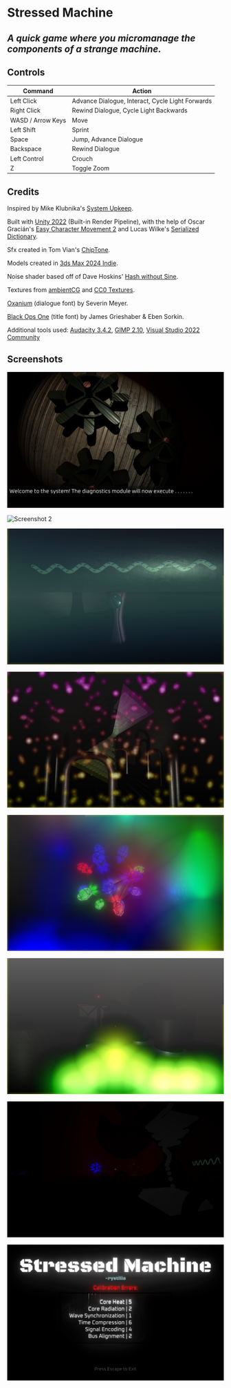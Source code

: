 # Stressed Machine
## _A quick game where you micromanage the components of a strange machine._

## Controls
|Command | Action|
|------ | ------|
|Left Click | Advance Dialogue, Interact, Cycle Light Forwards|
|Right Click | Rewind Dialogue, Cycle Light Backwards|
|WASD / Arrow Keys | Move|
|Left Shift | Sprint|
|Space | Jump, Advance Dialogue|
|Backspace | Rewind Dialogue|
|Left Control | Crouch|
|Z | Toggle Zoom|

## Credits
Inspired by Mike Klubnika's [System Upkeep](https://mikeklubnika.itch.io/system-upkeep).

Built with [Unity 2022](https://unity.com/) (Built-in Render Pipeline), with the help of Oscar Gracián's [Easy Character Movement 2](https://assetstore.unity.com/packages/tools/physics/easy-character-movement-2-193614) and Lucas Wilke's [Serialized Dictionary](https://github.com/ayellowpaper/SerializedDictionary).

Sfx created in Tom Vian's [ChipTone](https://sfbgames.itch.io/chiptone).

Models created in [3ds Max 2024 Indie](https://www.autodesk.com/campaigns/me-indie/3dsmax-indie).

Noise shader based off of Dave Hoskins' [Hash without Sine](https://www.shadertoy.com/view/4djSRW).

Textures from [ambientCG](https://ambientcg.com/) and [CC0 Textures](https://cc0-textures.com/).

[Oxanium](https://fonts.google.com/specimen/Oxanium) (dialogue font) by Severin Meyer.

[Black Ops One](https://fonts.google.com/specimen/Black+Ops+One) (title font) by James Grieshaber & Eben Sorkin.

Additional tools used: [Audacity 3.4.2](https://www.audacityteam.org/), [GIMP 2.10](https://www.gimp.org/), [Visual Studio 2022 Community](https://visualstudio.microsoft.com/vs/community/)

## Screenshots
![Screenshot 1](/Screenshots/screenshot1.png "Screenshot 1")

![Screenshot 2](/Screenshots/screenshot2.png "Screenshot 2")

![Screenshot 3](/Screenshots/screenshot3.png "Screenshot 3")

![Screenshot 4](/Screenshots/screenshot4.png "Screenshot 4")

![Screenshot 5](/Screenshots/screenshot5.png "Screenshot 5")

![Screenshot 6](/Screenshots/screenshot6.png "Screenshot 6")

![Screenshot 7](/Screenshots/screenshot7.png "Screenshot 7")

![Screenshot 8](/Screenshots/screenshot8.png "Screenshot 8")